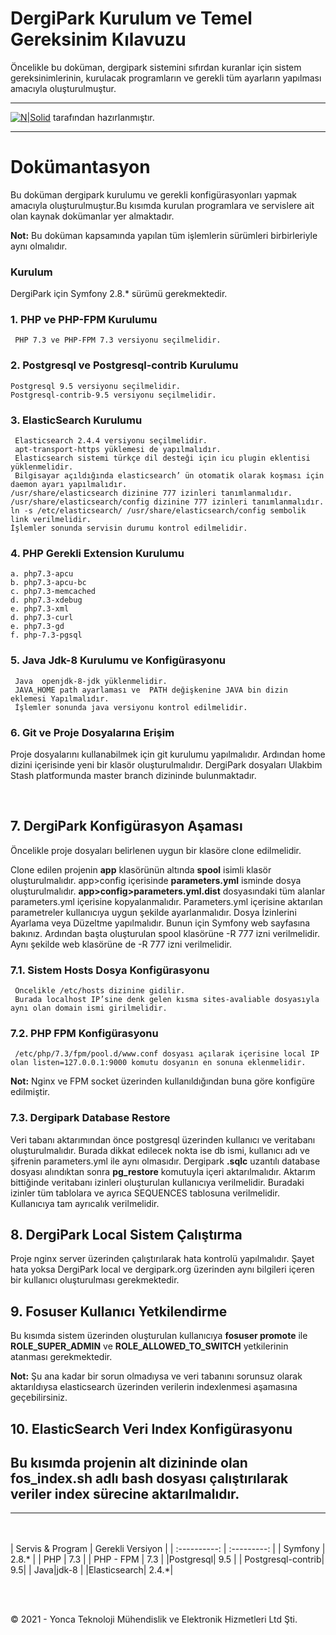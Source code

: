 # DergiPark Kurulum ve Temel Gereksinim Kılavuzu

Öncelikle bu doküman, dergipark sistemini sıfırdan kuranlar için sistem gereksinimlerinin, kurulacak programların ve gerekli tüm ayarların yapılması amacıyla oluşturulmuştur.

------
[![N|Solid](https://www.ankarateknokent.com/wp-content/uploads/2019/07/Yonca-Teknoloji-Logo.png)](https://nodesource.com/products/nsolid)
tarafından hazırlanmıştır. 

------

# Dokümantasyon
Bu doküman dergipark kurulumu ve gerekli konfigürasyonları yapmak amacıyla oluşturulmuştur.Bu kısımda kurulan programlara ve servislere ait olan kaynak dokümanlar yer almaktadır. 

**Not:** Bu doküman kapsamında yapılan tüm işlemlerin sürümleri birbirleriyle aynı olmalıdır.

### Kurulum

DergiPark için Symfony 2.8.* sürümü gerekmektedir.

### 1. PHP ve PHP-FPM Kurulumu
     PHP 7.3 ve PHP-FPM 7.3 versiyonu seçilmelidir.
### 2. Postgresql ve Postgresql-contrib Kurulumu
    Postgresql 9.5 versiyonu seçilmelidir.
    Postgresql-contrib-9.5 versiyonu seçilmelidir.
### 3. ElasticSearch Kurulumu
     Elasticsearch 2.4.4 versiyonu seçilmelidir.
     apt-transport-https yüklemesi de yapılmalıdır.
     Elasticsearch sistemi türkçe dil desteği için icu plugin eklentisi yüklenmelidir.
     Bilgisayar açıldığında elasticsearch’ ün otomatik olarak koşması için daemon ayarı yapılmalıdır.
    /usr/share/elasticsearch dizinine 777 izinleri tanımlanmalıdır.
    /usr/share/elasticsearch/config dizinine 777 izinleri tanımlanmalıdır.
    ln -s /etc/elasticsearch/ /usr/share/elasticsearch/config sembolik link verilmelidir.
    İşlemler sonunda servisin durumu kontrol edilmelidir.

### 4. PHP Gerekli Extension Kurulumu
    a. php7.3-apcu
    b. php7.3-apcu-bc 
    c. php7.3-memcached 
    d. php7.3-xdebug
    e. php7.3-xml
    d. php7.3-curl
    e. php7.3-gd
    f. php-7.3-pgsql
### 5. Java Jdk-8 Kurulumu ve Konfigürasyonu
     Java  openjdk-8-jdk yüklenmelidir.
     JAVA_HOME path ayarlaması ve  PATH değişkenine JAVA bin dizin eklemesi Yapılmalıdır.
     İşlemler sonunda java versiyonu kontrol edilmelidir.
### 6. Git ve Proje Dosyalarına Erişim
Proje dosyalarını kullanabilmek için git kurulumu yapılmalıdır. Ardından home dizini içerisinde yeni bir klasör oluşturulmalıdır. DergiPark dosyaları Ulakbim Stash platformunda master branch dizininde bulunmaktadır.

  <br/>
  
## 7. DergiPark Konfigürasyon Aşaması
Öncelikle proje dosyaları belirlenen uygun bir klasöre clone edilmelidir.

Clone edilen projenin **app** klasörünün altında **spool** isimli klasör oluşturulmalıdır.
app>config içerisinde **parameters.yml** isminde dosya oluşturulmalıdır.
**app>config>parameters.yml.dist** dosyasındaki tüm alanlar parameters.yml içerisine kopyalanmalıdır.
Parameters.yml içerisine aktarılan parametreler kullanıcıya uygun şekilde ayarlanmalıdır.
Dosya İzinlerini Ayarlama veya Düzeltme yapılmalıdır. Bunun için Symfony web sayfasına bakınız.
 Ardından başta oluşturulan spool klasörüne -R 777 izni verilmelidir.
Aynı şekilde web klasörüne de -R 777 izni verilmelidir.

### 7.1. Sistem Hosts Dosya Konfigürasyonu
     Öncelikle /etc/hosts dizinine gidilir.
     Burada localhost IP’sine denk gelen kısma sites-avaliable dosyasıyla aynı olan domain ismi girilmelidir. 
### 7.2. PHP FPM Konfigürasyonu
     /etc/php/7.3/fpm/pool.d/www.conf dosyası açılarak içerisine local IP olan listen=127.0.0.1:9000 komutu dosyanın en sonuna eklenmelidir.

**Not:** Nginx ve FPM socket üzerinden kullanıldığından buna göre konfigüre edilmiştir.

### 7.3. Dergipark Database Restore
 Veri tabanı aktarımından önce postgresql üzerinden kullanıcı ve veritabanı oluşturulmalıdır. Burada dikkat edilecek nokta ise db ismi, kullanıcı adı ve şifrenin parameters.yml ile aynı olmasıdır.
Dergipark **.sqlc** uzantılı database dosyası alındıktan sonra **pg_restore** komutuyla içeri aktarılmalıdır. Aktarım bittiğinde veritabanı izinleri oluşturulan kullanıcıya verilmelidir. Buradaki izinler tüm tablolara ve ayrıca SEQUENCES tablosuna verilmelidir.
Kullanıcıya tam ayrıcalık verilmelidir.

## 8. DergiPark Local Sistem Çalıştırma
  Proje nginx server üzerinden çalıştırılarak hata kontrolü yapılmalıdır. Şayet hata yoksa DergiPark local ve dergipark.org üzerinden aynı bilgileri içeren bir kullanıcı oluşturulması gerekmektedir. 
## 9. Fosuser Kullanıcı Yetkilendirme
Bu kısımda sistem üzerinden oluşturulan kullanıcıya **fosuser promote** ile **ROLE_SUPER_ADMIN** ve **ROLE_ALLOWED_TO_SWITCH** yetkilerinin atanması gerekmektedir.

**Not:** Şu ana kadar bir sorun olmadıysa ve veri tabanını sorunsuz olarak aktarıldıysa elasticsearch üzerinden verilerin indexlenmesi aşamasına geçebilirsiniz.

## 10. ElasticSearch Veri Index Konfigürasyonu
  Bu kısımda projenin alt dizininde olan **fos_index.sh** adlı bash dosyası çalıştırılarak veriler index sürecine aktarılmalıdır.
------
------
<br/><br/>
 | Servis & Program | Gerekli Versiyon  |
 | :----------: | :---------: |
 | Symfony  | 2.8.*  |
 |  PHP |  7.3 |
 | PHP - FPM  |  7.3 |
 |Postgresql|  9.5 |
 | Postgresql-contrib| 9.5|
 | Java|jdk-8 |
 |Elasticsearch| 2.4.*|

<br><br>

 © 2021 - Yonca Teknoloji Mühendislik ve Elektronik Hizmetleri Ltd Şti.
